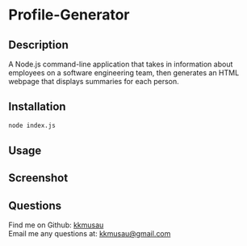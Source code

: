 # Profile-Generator

## Description
A Node.js command-line application that takes in information about employees on a software engineering team, then generates an HTML webpage that displays summaries for each person.

## Installation
```bash
node index.js
```

## Usage

## Screenshot

  ## Questions
  Find me on Github: [kkmusau](https://github.com/kkmusau)
  </br>
  Email me any questions at: kkmusau@gmail.com
  </br>

